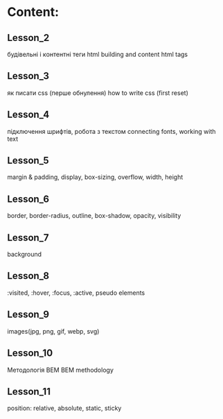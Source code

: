 # Content:

## Lesson_2
будівельні і контентні теги html
building and content html tags

## Lesson_3
як писати css (перше обнулення)
how to write css (first reset)

## Lesson_4
підключення шрифтів, робота з текстом
connecting fonts, working with text

## Lesson_5
margin & padding, display, box-sizing, overflow,
width, height

## Lesson_6
border, border-radius, outline, box-shadow, opacity,
visibility

## Lesson_7
background

## Lesson_8
:visited, :hover, :focus, :active, pseudo elements

## Lesson_9
images(jpg, png, gif, webp, svg)

## Lesson_10
Методологія BEM
BEM methodology

## Lesson_11
position: relative, absolute, static, sticky
